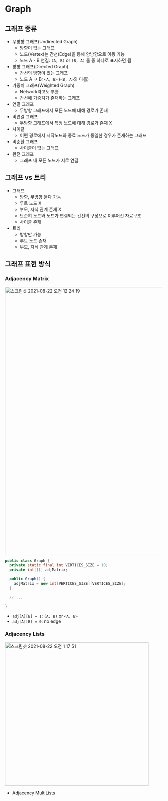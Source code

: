 # Graph

## 그래프 종류

- 무방향 그래프(Undirected Graph)
  - 방향이 없는 그래프
  - 노드(Vertex)는 간선(Edge)을 통해 양방향으로 이동 가능
  - 노드 A - B 연결: `(A, B)` or `(B, A)` 둘 중 하나로 표시하면 됨
- 방향 그래프(Directed Graph)
  - 간선의 방향이 있는 그래프
  - 노드 A -> B: `<A, B>` (`<B, A>`와 다름)
- 가중치 그래프(Weighted Graph)
  - Network라고도 부름
  - 간선에 가중치가 존재하는 그래프
- 연결 그래프
  - 무방향 그래프에서 모든 노드에 대해 경로가 존재
- 비연결 그래프
  - 무방향 그래프에서 특정 노드에 대해 경로가 존재 X
- 사이클
  - 어떤 경로에서 시작노드와 종료 노드가 동일한 경우가 존재하는 그래프
- 비순환 그래프
  - 사이클이 없는 그래프
- 완전 그래프
  - 그래프 내 모든 노드가 서로 연결

## 그래프 vs 트리

- 그래프
  - 방향, 무방향 둘다 가능
  - 루트 노드 X
  - 부모, 자식 관계 존재 X
  - 단순히 노드와 노드가 연결되는 간선의 구성으로 이루어진 자료구조
  - 사이클 존재
- 트리
  - 방향만 가능
  - 루트 노드 존재
  - 부모, 자식 관계 존재

## 그래프 표현 방식

### Adjacency Matrix

<img width="855" alt="스크린샷 2021-08-22 오전 12 24 19" src="https://user-images.githubusercontent.com/41675375/130327298-4142c0aa-b1c2-4a21-975f-84853c8f9d8c.png">

```java
public class Graph {
  private static final int VERTICES_SIZE = 10;
  private int[][] adjMatrix;

  public Graph() {
    adjMatrix = new int[VERTICES_SIZE][VERTICES_SIZE];
  }

  // ...

}
```
- `adj[A][B] = 1`: `(A, B)` or `<A, B>`
- `adj[A][B] = 0`: no edge

### Adjacency Lists

<img width="459" alt="스크린샷 2021-08-22 오전 1 17 51" src="https://user-images.githubusercontent.com/41675375/130328265-449648dd-f880-4c15-bf67-32970e00d6c7.png">


- Adjacency MultiLists
